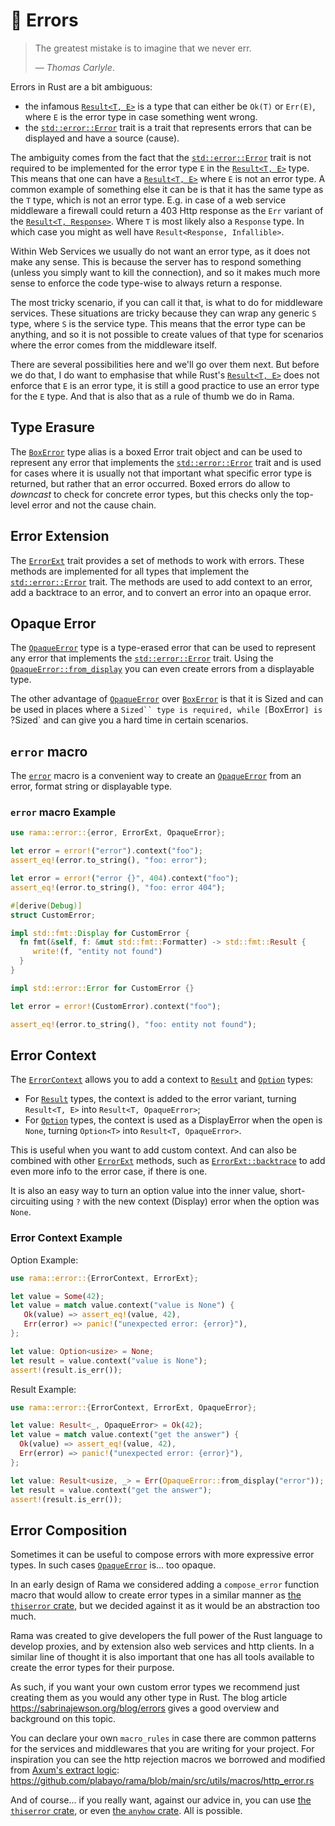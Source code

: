 # 🚫 Errors

> The greatest mistake is to imagine that we never err.
>
> — _Thomas Carlyle_.

Errors in Rust are a bit ambiguous:

- the infamous [`Result<T, E>`][`Result`] is a type that can either be `Ok(T)` or `Err(E)`, where `E` is
  the error type in case something went wrong.
- the [`std::error::Error`] trait is a trait that represents errors that can be displayed and
  have a source (cause).

The ambiguity comes from the fact that the [`std::error::Error`] trait is not required to be
implemented for the error type `E` in the [`Result<T, E>`][`Result`] type. This means that one can have
a [`Result<T, E>`][`Result`] where `E` is not an error type. A common example of something else it can be
is that it has the same type as the `T` type, which is not an error type. E.g. in case of a web
service middleware a firewall could return a 403 Http response as the `Err` variant of the
[`Result<T, Response>`][`Result`]. Where `T` is most likely also a `Response` type. In which
case you might as well have `Result<Response, Infallible>`.

Within Web Services we usually do not want an error type, as it does not make any sense.
This is because the server has to respond something (unless you simply want to kill the connection),
and so it makes much more sense to enforce the code type-wise to always return a response.

The most tricky scenario, if you can call it that, is what to do for middleware services.
These situations are tricky because they can wrap any generic `S` type, where `S` is the
service type. This means that the error type can be anything, and so it is not possible to
create values of that type for scenarios where the error comes from the middleware itself.

There are several possibilities here and we'll go over them next. But before we do that,
I do want to emphasise that while Rust's [`Result<T, E>`][`Result`] does not enforce that `E` is an error
type, it is still a good practice to use an error type for the `E` type. And that is also
that as a rule of thumb we do in Rama.

## Type Erasure

The [`BoxError`] type alias is a boxed Error trait object and can be used to represent any error that
implements the [`std::error::Error`] trait and is used for cases where it is usually not
that important what specific error type is returned, but rather that an error occurred.
Boxed errors do allow to _downcast_ to check for concrete error types, but this checks
only the top-level error and not the cause chain.

## Error Extension

The [`ErrorExt`] trait provides a set of methods to work with errors. These methods are
implemented for all types that implement the [`std::error::Error`] trait. The methods are
used to add context to an error, add a backtrace to an error, and to convert an error into
an opaque error.

## Opaque Error

The [`OpaqueError`] type is a type-erased error that can be used to represent any error
that implements the [`std::error::Error`] trait. Using the [`OpaqueError::from_display`]
you can even create errors from a displayable type.

The other advantage of [`OpaqueError`] over [`BoxError`]
is that it is Sized and can be used in places where a `Sized`` type is required,
while [`BoxError`] is `?Sized` and can give you a hard time in certain scenarios.

## `error` macro

The [`error`] macro is a convenient way to create an [`OpaqueError`]
from an error, format string or displayable type.

### `error` macro Example

```rust
use rama::error::{error, ErrorExt, OpaqueError};

let error = error!("error").context("foo");
assert_eq!(error.to_string(), "foo: error");

let error = error!("error {}", 404).context("foo");
assert_eq!(error.to_string(), "foo: error 404");

#[derive(Debug)]
struct CustomError;

impl std::fmt::Display for CustomError {
  fn fmt(&self, f: &mut std::fmt::Formatter) -> std::fmt::Result {
     write!(f, "entity not found")
  }
}

impl std::error::Error for CustomError {}

let error = error!(CustomError).context("foo");

assert_eq!(error.to_string(), "foo: entity not found");
```

## Error Context

The [`ErrorContext`] allows you to add a context to [`Result`]
and [`Option`] types:

- For [`Result`] types, the context is added to the error variant,
  turning `Result<T, E>` into `Result<T, OpaqueError>`;
- For [`Option`] types, the context is used as a DisplayError when
  the open is `None`, turning `Option<T>` into `Result<T, OpaqueError>`.

This is useful when you want to add custom context.
And can also be combined with other [`ErrorExt`] methods,
such as [`ErrorExt::backtrace`] to add even more info to the error case,
if there is one.

It is also an easy way to turn an option value into the inner value,
short-circuiting using `?` with the new context (Display) error
when the option was `None`.

### Error Context Example

Option Example:

```rust
use rama::error::{ErrorContext, ErrorExt};

let value = Some(42);
let value = match value.context("value is None") {
   Ok(value) => assert_eq!(value, 42),
   Err(error) => panic!("unexpected error: {error}"),
};

let value: Option<usize> = None;
let result = value.context("value is None");
assert!(result.is_err());
```

Result Example:

```rust
use rama::error::{ErrorContext, ErrorExt, OpaqueError};

let value: Result<_, OpaqueError> = Ok(42);
let value = match value.context("get the answer") {
  Ok(value) => assert_eq!(value, 42),
  Err(error) => panic!("unexpected error: {error}"),
};

let value: Result<usize, _> = Err(OpaqueError::from_display("error"));
let result = value.context("get the answer");
assert!(result.is_err());
```

## Error Composition

Sometimes it can be useful to compose errors with more
expressive error types. In such cases [`OpaqueError`] is... too opaque.

In an early design of Rama we considered adding a `compose_error` function macro
that would allow to create error types in a similar manner as [the `thiserror` crate](https://docs.rs/thiserror),
but we decided against it as it would be an abstraction too much.

Rama was created to give developers the full power of the Rust language to develop
proxies, and by extension also web services and http clients. In a similar line of thought
it is also important that one has all tools available to create the error types for their purpose.

As such, if you want your own custom error types we recommend just creating them
as you would any other type in Rust. The blog article <https://sabrinajewson.org/blog/errors>
gives a good overview and background on this topic.

You can declare your own `macro_rules` in case there are common patterns for the services
and middlewares that you are writing for your project. For inspiration you can
see the http rejection macros we borrowed and modified from [Axum's extract logic](https://github.com/tokio-rs/axum/blob/5201798d4e4d4759c208ef83e30ce85820c07baa/axum-core/src/macros.rs):
<https://github.com/plabayo/rama/blob/main/src/utils/macros/http_error.rs>

And of course... if you really want, against our advice in,
you can use [the `thiserror` crate](https://docs.rs/thiserror),
or even [the `anyhow` crate](https://docs.rs/anyhow). All is possible.

[`BoxError`]: https://ramaproxy.org/docs/rama/error/type.BoxError.html
[`OpaqueError`]: https://ramaproxy.org/docs/rama/error/struct.OpaqueError.html
[`OpaqueError::from_display`]: https://ramaproxy.org/docs/rama/error/struct.OpaqueError.html#method.from_display
[`ErrorExt`]: https://ramaproxy.org/docs/rama/error/trait.ErrorExt.html
[`ErrorExt::chain`]: https://ramaproxy.org/docs/rama/error/trait.ErrorExt.html#tymethod.chain
[`ErrorExt::has_error`]: https://ramaproxy.org/docs/rama/error/trait.ErrorExt.html#method.has_error
[`ErrorExt::root_cause`]: https://ramaproxy.org/docs/rama/error/trait.ErrorExt.html#method.root_cause
[`ErrorExt::backtrace`]: https://ramaproxy.org/docs/rama/error/trait.ErrorExt.html#tymethod.backtrace
[`ErrorContext`]: https://ramaproxy.org/docs/rama/error/trait.ErrorContext.html
[`Result`]: https://doc.rust-lang.org/stable/std/result/enum.Result.html
[`Option`]: https://doc.rust-lang.org/stable/std/option/enum.Option.html
[`error`]: https://ramaproxy.org/docs/rama/error/macro.error.html
[`std::error::Error`]: https://doc.rust-lang.org/stable/std/error/trait.Error.html
[`std::error::Error::source`]: https://doc.rust-lang.org/stable/std/error/trait.Error.html#method.source
